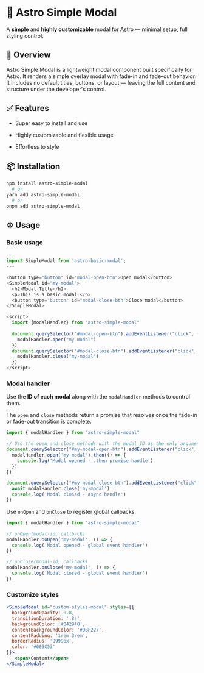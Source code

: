 # 🚀 Astro Simple Modal

A **simple** and **highly customizable** modal for Astro — minimal setup, full styling control.

## 🧾 Overview

Astro Simple Modal is a lightweight modal component built specifically for Astro. It renders a simple overlay modal with fade-in and fade-out behavior. It includes no default titles, buttons, or layout — leaving the full content and structure under the developer's control.

## ✅ Features

- Super easy to install and use

- Highly customizable and flexible usage

- Effortless to style

## 📦 Installation

```bash
npm install astro-simple-modal
  # or
yarn add astro-simple-modal
  # or
pnpm add astro-simple-modal
```

## ⚙️ Usage

### Basic usage

```javascript
---
import SimpleModal from 'astro-basic-modal';
---

<button type="button" id="modal-open-btn">Open modal</button>
<SimpleModal id="my-modal">
  <h2>Modal Title</h2>
  <p>This is a basic modal.</p>
  <button type="button" id="modal-close-btn">Close modal</button>
</SimpleModal>

<script>
  import {modalHandler} from "astro-simple-modal"
  
  document.querySelector("#modal-open-btn").addEventListener("click", () => {
    modalHandler.open("my-modal")
  })
  document.querySelector("#modal-close-btn").addEventListener("click", () => {
    modalHandler.close("my-modal")
  })
</script>
```
### Modal handler

Use the **ID of each modal** along with the `modalHandler` methods to control them.

The `open` and `close` methods return a promise that resolves once the fade-in or fade-out transition is complete.

```javascript
import { modalHandler } from "astro-simple-modal"

// Use the open and close methods with the modal ID as the only argument
document.querySelector("#my-modal-open-btn").addEventListener("click", () => {
  modalHandler.open('my-modal').then(() => {
    console.log('Modal opened - .then promise handle')
  })
})

document.querySelector("#my-modal-close-btn").addEventListener("click", async () => {
  await modalHandler.close('my-modal')
  console.log('Modal closed - async handle')
})
```

Use `onOpen` and `onClose` to register global callbacks.

```javascript
import { modalHandler } from "astro-simple-modal"

// onOpen(modal-id, callback)
modalHandler.onOpen('my-modal', () => {
  console.log('Modal opened - global event handler')
})

// onClose(modal-id, callback)
modalHandler.onClose('my-modal', () => {
  console.log('Modal closed - global event handler')
})
```

### Customize styles

```jsx
<SimpleModal id="custom-styles-modal" styles={{
  backgroundOpacity: 0.8,
  transitionDuration: '.8s',
  backgroundColor: '#042940',
  contentBackgroundColor: '#DBF227',
  contentPadding: '1rem 3rem',
  borderRadius: '9999px',
  color: '#005C53'
}}>
   <span>Content</span>
</SimpleModal>
```
